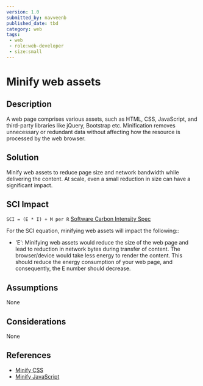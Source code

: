 ```yaml
---
version: 1.0
submitted_by: navveenb
published_date: tbd
category: web
tags: 
 - web
 - role:web-developer
 - size:small
---
```


# Minify web assets

## Description
A web page comprises various assets, such as HTML, CSS, JavaScript, and third-party libraries like jQuery, Bootstrap etc. Minification removes unnecessary or redundant data without affecting how the resource is processed by the web browser.

## Solution
Minify web assets to reduce page size and network bandwidth while delivering the content. At scale, even a small reduction in size can have a significant impact.

## SCI Impact
`SCI = (E * I) + M per R`
[Software Carbon Intensity Spec](https://grnsft.org/sci)

For the SCI equation, minifying web assets will impact the following::
- 'E': Minifying  web assets would reduce the size of the web page and lead to reduction in network bytes during transfer of content. The browser/device would take less energy to render the content. This should reduce the energy consumption of your web page, and consequently, the E number should decrease.

## Assumptions
None 

## Considerations
None

## References
- [Minify CSS](https://web.dev/unminified-css/)
- [Minify JavaScript](https://web.dev/unminified-javascript/)
